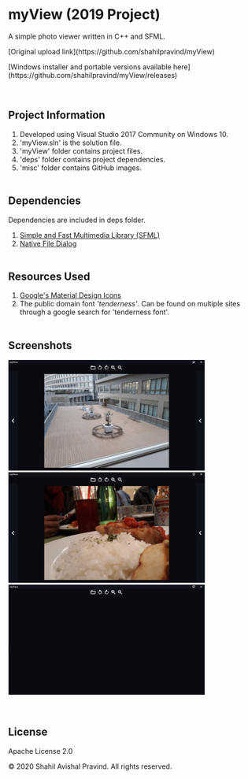 # myView (2019 Project)
<p> A simple photo viewer written in C++ and SFML. </p>
<p> [Original upload link](https://github.com/shahilpravind/myView) </p>
<p> [Windows installer and portable versions available here](https://github.com/shahilpravind/myView/releases) </p>
<br>

## Project Information
1. Developed using Visual Studio 2017 Community on Windows 10.
2. 'myView.sln' is the solution file.
3. 'myView' folder contains project files.
4. 'deps' folder contains project dependencies.
5. 'misc' folder contains GitHub images.
<br><br>

## Dependencies
Dependencies are included in deps folder.
1. [Simple and Fast Multimedia Library (SFML)](https://www.sfml-dev.org/)
2. [Native File Dialog](https://github.com/mlabbe/nativefiledialog)
<br><br>

## Resources Used
1. [Google's Material Design Icons](https://github.com/google/material-design-icons/)
2. The public domain font *'tenderness'*. Can be found on multiple sites through a google search for 'tenderness font'.
<br><br>

## Screenshots
<p>
  <img src="https://github.com/shahilpravind/myView/blob/master/misc/screenshot1.png" width="400" alt="Screenshot 1"> &nbsp;&nbsp;&nbsp;&nbsp;
  <img src="https://github.com/shahilpravind/myView/blob/master/misc/screenshot2.png" width="400" alt="Screenshot 2"> &nbsp;&nbsp;&nbsp;&nbsp;
  <img src="https://github.com/shahilpravind/myView/blob/master/misc/screenshot3.png" width="400" alt="Screenshot 3">
</p>
<br>

## License
Apache License 2.0

&copy; 2020 Shahil Avishal Pravind. All rights reserved.
